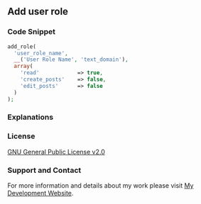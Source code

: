 ## Add user role

### Code Snippet

```php
add_role(
  'user_role_name', 
  __('User Role Name', 'text_domain'),
  array(
    'read'            => true,
    'create_posts'    => false,
    'edit_posts'      => false
  )
);
```
### Explanations

### License

[GNU General Public License v2.0](https://github.com/dedewiweka/snippets/blob/main/LICENSE)

### Support and Contact

For more information and details about my work please visit [My Development Website](https://dede.wiweka.com/development).